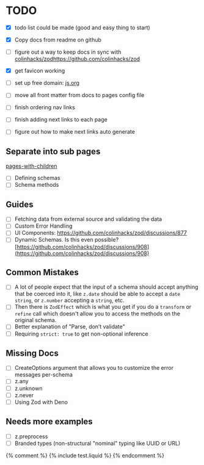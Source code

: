 # TODO

- [x] todo list could be made (good and easy thing to start)
- [x] Copy docs from readme on github
- [ ] figure out a way to keep docs in sync with [colinhacks/zod]()https://github.com/colinhacks/zod

- [x] get favicon working
- [ ] set up free domain: [js.org](https://js.org/)
- [ ] move all front matter from docs to pages config file
- [ ] finish ordering nav links
- [ ] finish adding next links to each page
- [ ] figure out how to make next links auto generate

## Separate into sub pages
[pages-with-children](https://pmarsceill.github.io/just-the-docs/docs/navigation-structure/#pages-with-children)
- [ ] Defining schemas
- [ ] Schema methods

## Guides
- [ ] Fetching data from external source and validating the data
- [ ] Custom Error Handling
- [ ] UI Components: https://github.com/colinhacks/zod/discussions/877
    <!-- - [ ] Svelte -->
    <!-- - [ ] React - In progress -->
    <!-- - [ ] Angular -->
    <!-- - [ ] Vue -->
- [ ] Dynamic Schemas. Is this even possible? [https://github.com/colinhacks/zod/discussions/908](https://github.com/colinhacks/zod/discussions/908)

## Common Mistakes
- [ ] A lot of people expect that the input of a schema should accept anything that be coerced into it, like `z.date` should be able to accept a `date string`, or `z.number` accepting a `string`, etc.
- [ ] Then there is `ZodEffect` which is what you get if you do a `transform` or `refine` call which doesn't allow you to access the methods on the original schema.
- [ ] Better explanation of "Parse, don’t validate"
- [ ] Requiring `strict: true` to get non-optional inference

## Missing Docs
- [ ] CreateOptions argument that allows you to customize the error messages per-schema
- [ ] z.any
- [ ] z.unknown
- [ ] z.never
- [ ] Using Zod with Deno

## Needs more examples
- [ ] z.preprocess
- [ ] Branded types (non-structural "nominal" typing like UUID or URL)

{% comment %}
{% include test.liquid %}
{% endcomment %}
